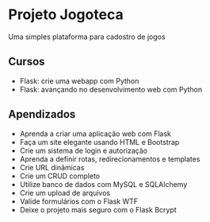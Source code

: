 # Projeto Jogoteca

Uma simples plataforma para cadostro de jogos

## Cursos
- Flask: crie uma webapp com Python
- Flask: avançando no desenvolvimento web com Python

## Apendizados
- Aprenda a criar uma aplicação web com Flask
- Faça um site elegante usando HTML e Bootstrap
- Crie um sistema de login e autorização
- Aprenda a definir rotas, redirecionamentos e templates
- Crie URL dinâmicas
- Crie um CRUD completo
- Utilize banco de dados com MySQL e SQLAlchemy
- Crie um upload de arquivos
- Valide formulários com o Flask WTF
- Deixe o projeto mais seguro com o Flask Bcrypt
